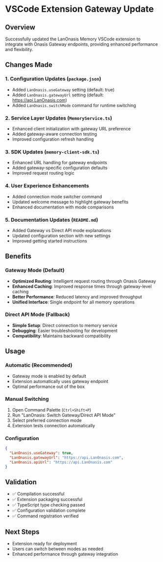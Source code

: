 # VSCode Extension Gateway Update

## Overview
Successfully updated the LanOnasis Memory VSCode extension to integrate with Onasis Gateway endpoints, providing enhanced performance and flexibility.

## Changes Made

### 1. Configuration Updates (`package.json`)
- Added `LanOnasis.useGateway` setting (default: true)
- Added `LanOnasis.gatewayUrl` setting (default: https://api.LanOnasis.com)
- Added `LanOnasis.switchMode` command for runtime switching

### 2. Service Layer Updates (`MemoryService.ts`)
- Enhanced client initialization with gateway URL preference
- Added gateway-aware connection testing
- Improved configuration refresh handling

### 3. SDK Updates (`memory-client-sdk.ts`)
- Enhanced URL handling for gateway endpoints
- Added gateway-specific configuration defaults
- Improved request routing logic

### 4. User Experience Enhancements
- Added connection mode switcher command
- Updated welcome message to highlight gateway benefits
- Enhanced documentation with mode comparisons

### 5. Documentation Updates (`README.md`)
- Added Gateway vs Direct API mode explanations
- Updated configuration section with new settings
- Improved getting started instructions

## Benefits

### Gateway Mode (Default)
- **Optimized Routing**: Intelligent request routing through Onasis Gateway
- **Enhanced Caching**: Improved response times through gateway-level caching
- **Better Performance**: Reduced latency and improved throughput
- **Unified Interface**: Single endpoint for all memory operations

### Direct API Mode (Fallback)
- **Simple Setup**: Direct connection to memory service
- **Debugging**: Easier troubleshooting for development
- **Compatibility**: Maintains backward compatibility

## Usage

### Automatic (Recommended)
- Gateway mode is enabled by default
- Extension automatically uses gateway endpoint
- Optimal performance out of the box

### Manual Switching
1. Open Command Palette (`Ctrl+Shift+P`)
2. Run "LanOnasis: Switch Gateway/Direct API Mode"
3. Select preferred connection mode
4. Extension tests connection automatically

### Configuration
```json
{
  "LanOnasis.useGateway": true,
  "LanOnasis.gatewayUrl": "https://api.LanOnasis.com",
  "LanOnasis.apiUrl": "https://api.LanOnasis.com"
}
```

## Validation
- ✅ Compilation successful
- ✅ Extension packaging successful
- ✅ TypeScript type checking passed
- ✅ Configuration validation complete
- ✅ Command registration verified

## Next Steps
- Extension ready for deployment
- Users can switch between modes as needed
- Enhanced performance through gateway integration